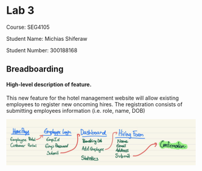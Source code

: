 # Lab 3

Course: SEG4105

Student Name: Michias Shiferaw

Student Number: 300188168


## Breadboarding

#### High-level description of feature.

This new feature for the hotel management website will allow existing employees to register new oncoming hires. The registration consists of submitting employees information (i.e. role, name, DOB)


![Breadboard](https://github.com/MichiasShiferaw/seg4105_playground/blob/main/Labs/lab03/Breadboard.jpg)
